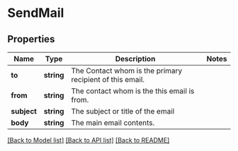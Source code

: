 # SendMail

## Properties
Name | Type | Description | Notes
------------ | ------------- | ------------- | -------------
**to** | **string** | The Contact whom is the primary recipient of this email. | 
**from** | **string** | The contact whom is the this email is from. | 
**subject** | **string** | The subject or title of the email | 
**body** | **string** | The main email contents. | 

[[Back to Model list]](../../README.md#documentation-for-models) [[Back to API list]](../../README.md#documentation-for-api-endpoints) [[Back to README]](../../README.md)

